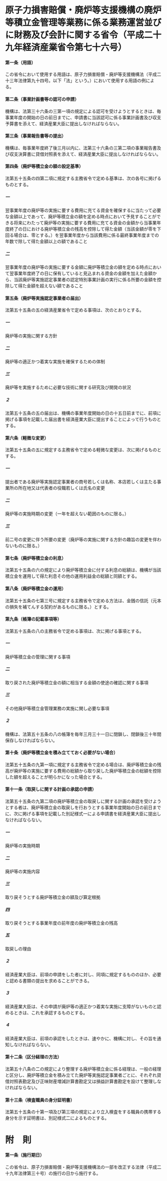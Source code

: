 # 原子力損害賠償・廃炉等支援機構の廃炉等積立金管理等業務に係る業務運営並びに財務及び会計に関する省令（平成二十九年経済産業省令第七十六号）
#### 第一条（用語）
この省令において使用する用語は、原子力損害賠償・廃炉等支援機構法（平成二十三年法律第九十四号。以下「法」という。）において使用する用語の例による。
#### 第二条（事業計画書等の認可の申請）
機構は、法第三十六条の三第一項の規定による認可を受けようとするときは、毎事業年度の開始の日の前日までに、申請書に当該認可に係る事業計画書及び収支予算書を添えて、経済産業大臣に提出しなければならない。
#### 第三条（事業報告書等の提出）
機構は、毎事業年度終了後三月以内に、法第三十六条の三第二項の事業報告書及び収支決算書に貸借対照表を添えて、経済産業大臣に提出しなければならない。
#### 第四条（廃炉等積立金の額の設定基準）
法第五十五条の四第二項に規定する主務省令で定める基準は、次の各号に掲げるものとする。
##### 一
翌事業年度の廃炉等の実施に要する費用に充てる資金を確保するに当たって必要な金額以上であって、廃炉等積立金の額を定める時点において予見することができる将来にわたって廃炉等の実施に要する費用に充てる資金の金額から当事業年度終了の日における廃炉等積立金の残高を控除して得た金額（当該金額が零を下回る場合は、零とする。）を翌事業年度から当該費用に係る最終事業年度までの年数で除して得た金額以上の額であること
##### 二
翌事業年度の廃炉等の実施に要する金額に廃炉等積立金の額を定める時点において翌事業年度終了の日に保有していると見込まれる資金の金額を加えた金額から、当該廃炉等実施認定事業者の認定特別事業計画の実行に係る所要の金額を控除して得た金額を超えない額であること
#### 第五条（廃炉等実施認定事業者の届出）
法第五十五条の五の経済産業省令で定める事項は、次のとおりとする。
##### 一
廃炉等の実施に関する方針
##### 二
廃炉等の適正かつ着実な実施を確保するための体制
##### 三
廃炉等を実施するために必要な技術に関する研究及び開発の状況
##### ２
法第五十五条の五の届出は、機構の事業年度開始の日の十五日前までに、前項に掲げる事項を記載した届出書を経済産業大臣に提出することによって行うものとする。
#### 第六条（軽微な変更）
法第五十五条の五に規定する主務省令で定める軽微な変更は、次に掲げるものとする。
##### 一
提出者である廃炉等実施認定事業者の商号若しくは名称、本店若しくは主たる事業所の所在地又は代表者の役職若しくは氏名の変更
##### 二
廃炉等の実施時期の変更（一年を超えない範囲のものに限る。）
##### 三
前二号の変更に伴う所要の変更（廃炉等の実施に関する方針の趣旨の変更を伴わないものに限る。）
#### 第七条（廃炉等積立金の利息）
法第五十五条の六の規定により廃炉等積立金に付する利息の総額は、機構が当該積立金を運用して得た利息その他の運用利益金の総額と同額とする。
#### 第八条（廃炉等積立金の運用）
法第五十五条の七第三号に規定する主務省令で定める方法は、金銭の信託（元本の損失を補てんする契約があるものに限る。）とする。
#### 第九条（帳簿の記載事項等）
法第五十五条の八の主務省令で定める事項は、次に掲げる事項とする。
##### 一
廃炉等積立金の管理に関する事項
##### 二
取り戻された廃炉等積立金の額に相当する金額の使途の確認に関する事項
##### 三
その他廃炉等積立金管理業務の実施に関し必要な事項
##### ２
機構は、法第五十五条の八の帳簿を毎年三月三十一日に閉鎖し、閉鎖後三十年間保存しなければならない。
#### 第十条（廃炉等積立金を積み立てておく必要がない場合）
法第五十五条の九第一項に規定する主務省令で定める場合は、廃炉等積立金の残高が廃炉等の実施に要する費用の総額から取り戻した廃炉等積立金の総額を控除した額を超えることが明らかになった場合とする。
#### 第十一条（取戻しに関する計画の承認の申請）
法第五十五条の九第二項の廃炉等積立金の取戻しに関する計画の承認を受けようとする者は、廃炉等積立金の取戻しを行おうとする事業年度開始の日の前日までに、次に掲げる事項を記載した別記様式一による申請書を経済産業大臣に提出しなければならない。
##### 一
廃炉等の実施時期
##### 二
廃炉等の実施内容
##### 三
取り戻そうとする廃炉等積立金の額及び算定根拠
##### 四
取り戻そうとする事業年度の前年度の廃炉等積立金の残高
##### 五
取戻しの理由
##### ２
経済産業大臣は、前項の申請をした者に対し、同項に規定するもののほか、必要と認める書類の提出を求めることができる。
##### ３
経済産業大臣は、その申請が廃炉等の適正かつ着実な実施に支障がないものと認めるときは、これを承認するものとする。
##### ４
経済産業大臣は、前項の承認をしたときは、速やかに、機構に対し、その旨を通知しなければならない。
#### 第十二条（区分経理の方法）
法第五十八条の二の規定により整理する廃炉等積立金に係る経理は、一般の経理と区分し、廃炉等積立金を積み立てた廃炉等実施認定事業者ごとに、それぞれ貸借対照表勘定及び正味財産増減計算書勘定又は損益計算書勘定を設けて整理しなければならない。
#### 第十三条（検査職員の身分証明書）
法第五十五条の十第一項及び第三項の規定により立入検査をする職員の携帯する身分を示す証明書は、別記様式二によるものとする。
# 附　則
#### 第一条（施行期日）
この省令は、原子力損害賠償・廃炉等支援機構法の一部を改正する法律（平成二十九年法律第三十号）の施行の日から施行する。
